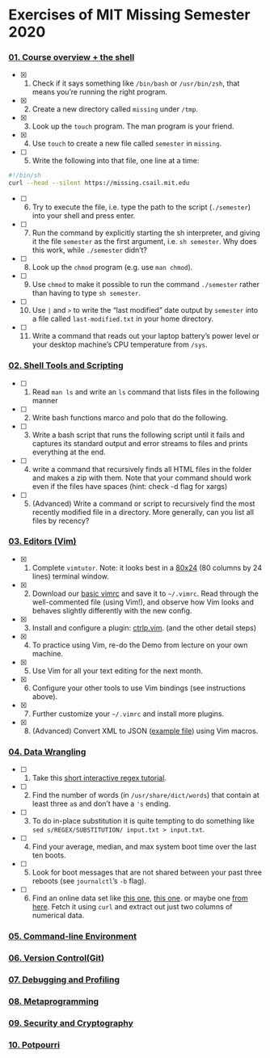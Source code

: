 # Exercises of MIT Missing Semester 2020

### [01. Course overview + the shell](https://github.com/laiyenju/MIT-Missing-Semester-exercises/blob/master/01-course-overview-shell.md)

- [x] 1. Check if it says something like `/bin/bash` or `/usr/bin/zsh`, that means you’re running the right program.
- [x] 2. Create a new directory called `missing` under `/tmp`.
- [x] 3. Look up the `touch` program. The man program is your friend.
- [x] 4. Use `touch` to create a new file called `semester` in `missing`.
- [ ] 5. Write the following into that file, one line at a time:

```bash
#!/bin/sh
curl --head --silent https://missing.csail.mit.edu
```

- [ ] 6. Try to execute the file, i.e. type the path to the script (`./semester`) into your shell and press enter.
- [ ] 7. Run the command by explicitly starting the sh interpreter, and giving it the file `semester` as the first argument, i.e. `sh semester`. Why does this work, while `./semester` didn’t?
- [ ] 8. Look up the `chmod` program (e.g. use `man chmod`).
- [ ] 9. Use `chmod` to make it possible to run the command `./semester` rather than having to type `sh semester`.
- [ ] 10. Use `|` and `>` to write the “last modified” date output by `semester` into a file called `last-modified.txt` in your home directory.
- [ ] 11. Write a command that reads out your laptop battery’s power level or your desktop machine’s CPU temperature from `/sys`. 

### [02. Shell Tools and Scripting](https://missing.csail.mit.edu/2020/course-shell/)

- [ ] 1. Read `man ls` and write an `ls` command that lists files in the following manner
- [ ] 2. Write bash functions marco and polo that do the following.
- [ ] 3. Write a bash script that runs the following script until it fails and captures its standard output and error streams to files and prints everything at the end. 
- [ ] 4. write a command that recursively finds all HTML files in the folder and makes a zip with them. Note that your command should work even if the files have spaces (hint: check -d flag for xargs)
- [ ] 5. (Advanced) Write a command or script to recursively find the most recently modified file in a directory. More generally, can you list all files by recency?

### [03. Editors (Vim)](https://github.com/laiyenju/MIT-Missing-Semester-exercises/blob/master/03-editor-vim-note.md)

- [x] 1. Complete `vimtutor`. Note: it looks best in a [80x24](https://en.wikipedia.org/wiki/VT100) (80 columns by 24 lines) terminal window.
- [x] 2. Download our [basic vimrc](https://missing.csail.mit.edu/2020/files/vimrc) and save it to `~/.vimrc`. Read through the well-commented file (using Vim!), and observe how Vim looks and behaves slightly differently with the new config.
- [x] 3. Install and configure a plugin: [ctrlp.vim](https://github.com/ctrlpvim/ctrlp.vim). (and the other detail steps)
- [x] 4. To practice using Vim, re-do the Demo from lecture on your own machine.
- [x] 5. Use Vim for all your text editing for the next month.
- [x] 6. Configure your other tools to use Vim bindings (see instructions above).
- [x] 7. Further customize your `~/.vimrc` and install more plugins.
- [x] 8. (Advanced) Convert XML to JSON ([example file](https://missing.csail.mit.edu/2020/files/example-data.xml)) using Vim macros. 

### [04. Data Wrangling]()

- [ ] 1. Take this [short interactive regex tutorial](https://regexone.com/).
- [ ] 2. Find the number of words (in `/usr/share/dict/words`) that contain at least three `a`s and don’t have a `'s` ending. 
- [ ] 3. To do in-place substitution it is quite tempting to do something like `sed s/REGEX/SUBSTITUTION/ input.txt > input.txt`.
- [ ] 4. Find your average, median, and max system boot time over the last ten boots.
- [ ] 5. Look for boot messages that are not shared between your past three reboots (see `journalctl`’s `-b` flag). 
- [ ] 6. Find an online data set like [this one](https://stats.wikimedia.org/EN/TablesWikipediaZZ.htm), [this one](https://ucr.fbi.gov/crime-in-the-u.s/2016/crime-in-the-u.s.-2016/topic-pages/tables/table-1). or maybe one [from here](https://www.springboard.com/blog/free-public-data-sets-data-science-project/). Fetch it using `curl` and extract out just two columns of numerical data.

### [05. Command-line Environment](https://missing.csail.mit.edu/2020/command-line/)

### [06. Version Control(Git)](https://missing.csail.mit.edu/2020/version-control/)

### [07. Debugging and Profiling]()

### [08. Metaprogramming]()

### [09. Security and Cryptography]()

### [10. Potpourri]()
